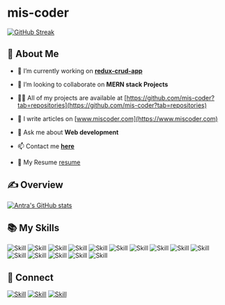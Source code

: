 # mis-coder

[![GitHub Streak](http://github-readme-streak-stats.herokuapp.com?user=mis-coder&theme=ads-juicy-fresh)](https://git.io/streak-stats)


## 👧 About Me

<!-- - 🔭 I’m currently working on [Covid-Tracker](https://github.com/mis-coder/Covid-Tracker)-->

- 🌱 I’m currently working on [**redux-crud-app**](https://github.com/mis-coder/redux-crud-app)

- 👯 I’m looking to collaborate on **MERN stack Projects**

- 👩‍💻 All of my projects are available at [https://github.com/mis-coder?tab=repositories](https://github.com/mis-coder?tab=repositories)

- 📝 I write articles on [www.miscoder.com](https://www.miscoder.com)

- 💬 Ask me about **Web development**

- 📫 Contact me **[here](antravermaofficial@miscoder.com)**

- 📄 My Resume [resume](https://docs.google.com/document/d/1IzBYrdhyrEVzljx5f19_OKQWf8fhwzKkFiJvIPdXKRo/edit?usp=sharing)


## ✍ Overview

[![Antra's GitHub stats](https://github-readme-stats.vercel.app/api?username=mis-coder&show_icons=true&theme=dark)](https://github.com/mis-coder)

## 📚 My Skills

![Skill](https://img.shields.io/badge/HTML5-E34F26?style=for-the-badge&logo=html5&logoColor=white)
![Skill](https://img.shields.io/badge/CSS3-1572B6?style=for-the-badge&logo=css3&logoColor=white)
![Skill](https://img.shields.io/badge/JavaScript-323330?style=for-the-badge&logo=javascript&logoColor=F7DF1E)
![Skill](https://img.shields.io/badge/Node.js-43853D?style=for-the-badge&logo=node.js&logoColor=white)
![Skill](https://img.shields.io/badge/npm-CB3837?style=for-the-badge&logo=npm&logoColor=white)
![Skill](https://img.shields.io/badge/Express.js-000000?style=for-the-badge&logo=express&logoColor=white)
![Skill](https://img.shields.io/badge/Sass-CC6699?style=for-the-badge&logo=sass&logoColor=white)
![Skill](https://img.shields.io/badge/React-20232A?style=for-the-badge&logo=react&logoColor=61DAFB)
![Skill](https://img.shields.io/badge/Bootstrap-563D7C?style=for-the-badge&logo=bootstrap&logoColor=white)
![Skill](https://img.shields.io/badge/styled--components-DB7093?style=for-the-badge&logo=styled-components&logoColor=white)
![Skill](https://img.shields.io/badge/Material--UI-0081CB?style=for-the-badge&logo=material-ui&logoColor=white)
![Skill](https://img.shields.io/badge/Git-F05032?style=for-the-badge&logo=git&logoColor=white)
![Skill](https://img.shields.io/badge/Postman-FF6C37?style=for-the-badge&logo=Postman&logoColor=white)
![Skill](https://img.shields.io/badge/Visual_Studio_Code-0078D4?style=for-the-badge&logo=visual%20studio%20code&logoColor=white)
![Skill](https://img.shields.io/badge/Microsoft_Office-D83B01?style=for-the-badge&logo=microsoft-office&logoColor=white)

## 🤝 Connect

[![Skill](https://img.shields.io/badge/LinkedIn-0077B5?style=for-the-badge&logo=linkedin&logoColor=white)](https://www.linkedin.com/in/antra-verma/)
[![Skill](https://img.shields.io/badge/Instagram-E4405F?style=for-the-badge&logo=instagram&logoColor=white)](https://www.instagram.com/miscoder_v2.0/)
[![Skill](https://img.shields.io/badge/GitHub-100000?style=for-the-badge&logo=github&logoColor=white)](https://github.com/mis-coder)
